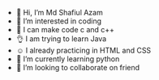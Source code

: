 - 👋 Hi, I’m Md Shafiul Azam
- 👀 I’m interested in coding
- 📖 I can make code c and c++
- 👌 I am trying to learn Java
- ☺️ I already practicing in HTML and CSS
- 🌱 I’m currently learning python
- 💞️ I’m looking to collaborate on friend



